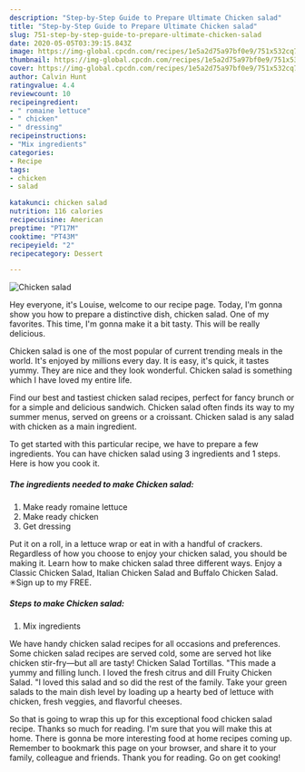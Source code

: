 ```yaml
---
description: "Step-by-Step Guide to Prepare Ultimate Chicken salad"
title: "Step-by-Step Guide to Prepare Ultimate Chicken salad"
slug: 751-step-by-step-guide-to-prepare-ultimate-chicken-salad
date: 2020-05-05T03:39:15.843Z
image: https://img-global.cpcdn.com/recipes/1e5a2d75a97bf0e9/751x532cq70/chicken-salad-recipe-main-photo.jpg
thumbnail: https://img-global.cpcdn.com/recipes/1e5a2d75a97bf0e9/751x532cq70/chicken-salad-recipe-main-photo.jpg
cover: https://img-global.cpcdn.com/recipes/1e5a2d75a97bf0e9/751x532cq70/chicken-salad-recipe-main-photo.jpg
author: Calvin Hunt
ratingvalue: 4.4
reviewcount: 10
recipeingredient:
- " romaine lettuce"
- " chicken"
- " dressing"
recipeinstructions:
- "Mix ingredients"
categories:
- Recipe
tags:
- chicken
- salad

katakunci: chicken salad 
nutrition: 116 calories
recipecuisine: American
preptime: "PT17M"
cooktime: "PT43M"
recipeyield: "2"
recipecategory: Dessert

---
```



![Chicken salad](https://img-global.cpcdn.com/recipes/1e5a2d75a97bf0e9/751x532cq70/chicken-salad-recipe-main-photo.jpg)

Hey everyone, it's Louise, welcome to our recipe page. Today, I'm gonna show you how to prepare a distinctive dish, chicken salad. One of my favorites. This time, I'm gonna make it a bit tasty. This will be really delicious.

Chicken salad is one of the most popular of current trending meals in the world. It's enjoyed by millions every day. It is easy, it's quick, it tastes yummy. They are nice and they look wonderful. Chicken salad is something which I have loved my entire life.

Find our best and tastiest chicken salad recipes, perfect for fancy brunch or for a simple and delicious sandwich. Chicken salad often finds its way to my summer menus, served on greens or a croissant. Chicken salad is any salad with chicken as a main ingredient.


To get started with this particular recipe, we have to prepare a few ingredients. You can have chicken salad using 3 ingredients and 1 steps. Here is how you cook it.

<!--inarticleads1-->

##### The ingredients needed to make Chicken salad:

1. Make ready  romaine lettuce
1. Make ready  chicken
1. Get  dressing


Put it on a roll, in a lettuce wrap or eat in with a handful of crackers. Regardless of how you choose to enjoy your chicken salad, you should be making it. Learn how to make chicken salad three different ways. Enjoy a Classic Chicken Salad, Italian Chicken Salad and Buffalo Chicken Salad. ✳︎Sign up to my FREE. 

<!--inarticleads2-->

##### Steps to make Chicken salad:

1. Mix ingredients


We have handy chicken salad recipes for all occasions and preferences. Some chicken salad recipes are served cold, some are served hot like chicken stir-fry—but all are tasty! Chicken Salad Tortillas. &#34;This made a yummy and filling lunch. I loved the fresh citrus and dill Fruity Chicken Salad. &#34;I loved this salad and so did the rest of the family. Take your green salads to the main dish level by loading up a hearty bed of lettuce with chicken, fresh veggies, and flavorful cheeses. 

So that is going to wrap this up for this exceptional food chicken salad recipe. Thanks so much for reading. I'm sure that you will make this at home. There is gonna be more interesting food at home recipes coming up. Remember to bookmark this page on your browser, and share it to your family, colleague and friends. Thank you for reading. Go on get cooking!
